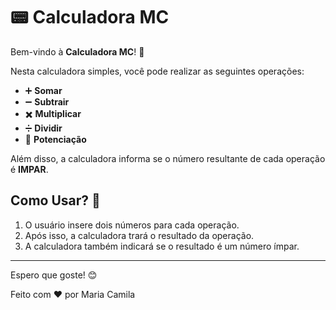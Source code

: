 # 📟 Calculadora MC

Bem-vindo à **Calculadora MC**! 🧮

Nesta calculadora simples, você pode realizar as seguintes operações:

- ➕ **Somar**
- ➖ **Subtrair**
- ✖️ **Multiplicar**
- ➗ **Dividir**
- 🔺 **Potenciação**

Além disso, a calculadora informa se o número resultante de cada operação é **IMPAR**.

## Como Usar? 🚀

1. O usuário insere dois números para cada operação.
2. Após isso, a calculadora trará o resultado da operação.
3. A calculadora também indicará se o resultado é um número ímpar.

---

Espero que goste! 😊

Feito com ❤️ por Maria Camila
